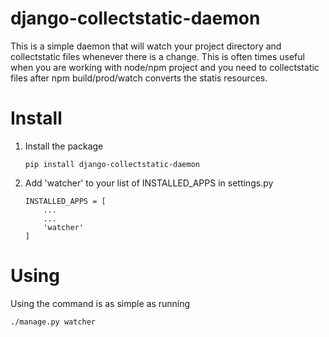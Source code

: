 django-collectstatic-daemon
===========================

This is a simple daemon that will watch your project directory and collectstatic files whenever there is a change.
This is often times useful when you are working with node/npm project and you need to collectstatic files
after npm build/prod/watch converts the statis resources.


# Install

1)  Install the package

    ```pip install django-collectstatic-daemon```

2) Add 'watcher' to your list of INSTALLED_APPS in settings.py
    

    ```
    INSTALLED_APPS = [
        ...
        ...
        'watcher'
    ]
    ```

# Using

Using the command is as simple as running

    ./manage.py watcher
